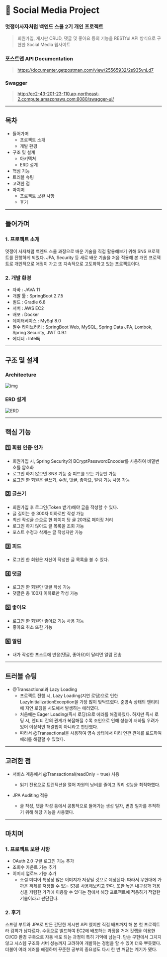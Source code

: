 # :pushpin: Social Media Project
### 멋쟁이사자처럼 백엔드 스쿨 2기 개인 프로젝트

> 회원가입, 게시판 CRUD, 댓글 및 좋아요 등의 기능을 RESTful API 방식으로 구현한 Social Media 웹사이트

### 포스트맨 API Documentation
> https://documenter.getpostman.com/view/25565932/2s935vnLd7

### Swagger
> http://ec2-43-201-23-110.ap-northeast-2.compute.amazonaws.com:8080/swagger-ui/

---

## 목차
- 들어가며
  - 프로젝트 소개
  - 개발 환경
- 구조 및 설계
  - 아키텍쳐
  - ERD 설계
- 핵심 기능
- 트러블 슈팅
- 고려한 점
- 마치며
  - 프로젝트 보완 사항
  - 후기

---

## 들어가며
### 1. 프로젝트 소개

멋쟁이 사자처럼 백엔드 스쿨 과정으로 배운 기술을 직접 활용해보기 위해 SNS 프로젝트를 진행하게 되었다.
JPA, Security 등 새로 배운 기술을 처음 적용해 본 개인 프로젝트로 개인적으로 애정이 가고 또 지속적으로 고도화하고 있는 프로젝트이다.

### 2. 개발 환경

- 자바 : JAVA 11
- 개발 툴 : SpringBoot 2.7.5
- 빌드 : Gradle 6.8
- 서버 : AWS EC2
- 배포 : Docker
- 데이터베이스 : MySql 8.0
- 필수 라이브러리 : SpringBoot Web, MySQL, Spring Data JPA, Lombok, Spring Security, JWT 0.9.1
- 에디터 : Intellij

---
## 구조 및 설계

### Architecture

![img](/uploads/7f029b4aef1a23cf8a314b2d262eb6a0/img.png)

### ERD 설계

![ERD](/uploads/f1c807e890eca46bb841f990c5014ccb/ERD.png)

---

## 핵심 기능

### 1️⃣ 회원 인증·인가

- 회원가입 시, Spring Security의 BCryptPasswordEncoder를 사용하여 비밀번호를 암호화
- 로그인 하지 않으면 SNS 기능 중 피드를 보는 기능만 가능
- 로그인 한 회원은 글쓰기, 수정, 댓글, 좋아요, 알림 기능 사용 가능

### 2️⃣ 글쓰기

- 회원가입 후 로그인(Token 받기)해야 글을 작성할 수 있다.
- 글 길이는 총 300자 이하로만 작성 가능
- 최신 작성글 순으로 한 페이지 당 글 20개로 페이징 처리
- 로그인 하지 않아도 글 목록을 조회 가능
- 포스트 수정과 삭제는 글 작성자만 가능

### 3️⃣ 피드

- 로그인 한 회원은 자신이 작성한 글 목록을 볼 수 있다.

### 4️⃣ 댓글

- 로그인 한 회원만 댓글 작성 가능
- 댓글은 총 100자 이하로만 작성 가능

### 5️⃣ 좋아요

- 로그인 한 회원만 좋아요 기능 사용 가능
- 좋아요 취소 또한 가능

### 6️⃣ 알림

- 내가 작성한 포스트에 반응(댓글, 좋아요)이 달리면 알람 전송

---
## 트러블 슈팅

* @Transactional과 Lazy Loading
  * 프로젝트 진행 시, Lazy Loading(지연 로딩)으로 인한 LazyInitializationException을 가장 많이 맞닥뜨렸다. 준영속 상태의 엔티티에 지연 로딩을 시도해서 발생하는 에러였다.
  * 처음에는 Eager Loading(즉시 로딩)으로 에러를 해결하였다. 하지만 즉시 로딩 시, 엔티티 간의 관계가 복잡해질 수록 조인으로 인해 성능이 저하될 우려가 있어 이상적인 해결법이 아니라고 판단했다.
  * 따라서 @Transactional을 사용하여 영속 상태에서 미리 연관 관계를 로드하여 에러를 해결할 수 있었다.

---
## 고려한 점

* 서비스 계층에서 @Transactional(readOnly = true) 사용
  * 읽기 전용으로 트랜잭션을 열어 자원의 낭비를 줄이고 쿼리 성능을 최적화했다.

* JPA Auditing 적용
  * 글 작성, 댓글 작성 등에서 공통적으로 들어가는 생성 일자, 변경 일자를 추적하기 위해 해당 기능을 사용했다.

---
## 마치며

### 1. 프로젝트 보완 사항

* OAuth 2.0 구글 로그인 기능 추가
* 조회수 카운트 기능 추가
* 이미지 업로드 기능 추가
  * 소셜 미디어 특성상 많은 이미지가 저장될 것으로 예상된다. 따라서 무한대에 가까운 객체를 저장할 수 있는 S3를 사용해보려고 한다.
  또한 높은 내구성과 가용성을 저렴한 가격에 이용할 수 있다는 점에서 해당 프로젝트에 적용하기 적합한 기술이라고 판단된다.

### 2. 후기

스프링 부트와 JPA로 만든 간단한 게시판 API 였지만 직접 배포까지 해 본 첫 프로젝트라 감회가 남다르다. 
수동으로 빌드하여 EC2에 배포하는 과정을 거쳐 깃랩을 이용한 CI/CD 환경 구축으로 자동 배포 되는 과정이 특히 기억에 남는다. 
단순 구현에서 그치지 않고 시스템 구조와 서버 성능까지 고려하여 개발하는 경험을 할 수 있어 더욱 뿌듯했다. 더불어 여러 에러를 해결하며 꾸준한 공부의 중요성도 다시 한 번 깨닫는 계기가 됐다.